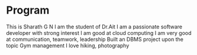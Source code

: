 # Program
This is Sharath G N
I am the student of Dr.Ait
I am a passionate software developer with strong interest 
I am good at cloud computing 
I am very good at communication, teamwork, leadership 
Built an DBMS project upon the topic Gym management 
I love hiking, photography 
